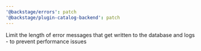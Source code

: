 ```yaml
---
'@backstage/errors': patch
'@backstage/plugin-catalog-backend': patch
---
```


Limit the length of error messages that get written to the database and logs - to prevent performance issues
